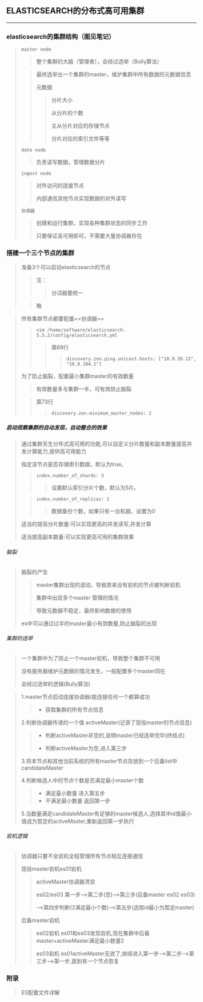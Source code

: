 ## ELASTICSEARCH的分布式高可用集群

----------

### elasticsearch的集群结构（图见笔记）

> `master node `
>
> > 整个集群的大脑（管理者），会经过选举（Bully算法）
>
> > 最终选举出一个集群的master，维护集群中所有数据的元数据信息
> >
> > 元数据
> >
> > > 分片大小
> > >
> > > 从分片的个数
> > >
> > > 主从分片对应的存储节点
> > >
> > > 分片对应的索引文件等等
>
> `date node`
>
> > 负责读写数据，管理数据分片
>
> `ingest node`
>
> > 对外访问的连接节点
> >
> > 内部通信其他节点实现数据的对外读写
>
> `协调器`
>
> > 创建和运行集群，实现各种集群状态的同步工作
> >
> > 只要保证高可用即可，不需要大量协调器存在



### 搭建一个三个节点的集群

> 准备3个可以启动elasticsearch的节点
>
> > 注：
> >
> > >  分词器要统一
>
> > 略

> 所有集群节点都要配置==协调器==
>
> > `vim /home/software/elasticsearch-5.5.2/config/elasticsearch.yml`
> >
> > > 第69行
> > >
> > > > `discovery.zen.ping.unicast.hosts: ["10.9.39.13", "10.9.104.1"]`
>
> 为了防止脑裂，配置最小集群master的有效数量
>
> > 有效数量多与集群一半，可有效防止脑裂
>
> > 第73行
> >
> > > `discovery.zen.minimum_master_nodes: 2`



##### 启动观察集群的自动发现，自动整合的效果

> 通过集群天生分布式高可用的功能,可以自定义分片数量和副本数量提高并发计算能力,提供高可用能力
>
> 指定该节点是否存储索引数据，默认为true。
>
> > `index.number_of_shards: 5`
> >
> > > 设置默认索引分片个数，默认为5片。
>
> > `index.number_of_replicas: 1`
> >
> > > 数据备份个数，如果只有一台机器，设置为0
>
> 适当的提高分片数量:可以实现更高的并发读写,并发计算
>
> 适当提高副本数量:可以实现更高可用的集群效果



###### 脑裂

> 脑裂的产生
>
> > master集群出现的波动，导致原来没有宕机的节点被判断宕机
> >
> > 集群中出现多个master 管理的情况
> >
> > 导致元数据不稳定，最终影响数据的使用
>
> es中可以通过过半的master最小有效数量,防止脑裂的出现



###### 集群的选举

> 一个集群中为了防止一个master宕机，导致整个集群不可用
>
> 没有服务器维护元数据的情况发生，一般配置多个master同在
>
> 会经过选举的逻辑(Bully算法)

> 1.master节点启动连接协调器(能连接任何一个都算成功
>
> > - 获取集群的所有节点信息
>
> 2.判断协调器传递的一个值 activeMaster(记录了现役master的节点信息)
>
> > - 判断activeMaster非空的,说明master已经选举完毕(终结点)
> >
> > - 判断activeMaster为空,进入第三步
>
> 3.将本节点和其他当前系统的所有master节点存放到一个后备list中candidateMaster
>
> 4.判断候选人中的节点个数是否满足最小master个数
>
> > - 满足最小数量 进入第五步
> > - 不满足最小数量 返回第一步
>
> 5.当数量满足candidateMaster有足够的master候选人,选择其中id值最小值成为暂定的activeMaster,重新返回第一步执行



###### 宕机逻辑

> 协调器只要不全宕机全程管理所有节点相互连接通信
>
>  
>
> 现役master宕机es01宕机
>
> > activeMaster协调器清空
> >
> > es02/es03 第一步-->第二步(空)-->第三步(后备master es02 es03)
> >
> > -->第四步判断(2满足最小个数)-->第五步(选取id最小为暂定master)
>
> 后备master宕机
>
> > es02宕机 es01和es03发现宕机,现在集群中后备master+activeMaster满足最小数量2
> >
> > es03宕机 es01activeMaster无效了,继续进入第一步-–>第二步-–>第三步-–>第一步,直到有一个节点恢复



### 附录

> ES配置文件详解

